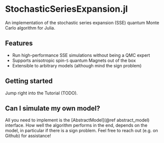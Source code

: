 # StochasticSeriesExpansion.jl

An implementation of the stochastic series expansion (SSE) quantum Monte Carlo algorithm for Julia.

## Features

* Run high-performance SSE simulations without being a QMC expert
* Supports anisotropic spin-``S`` quantum Magnets out of the box
* Extensible to arbitrary models (although mind the sign problem)

## Getting started

Jump right into the Tutorial (TODO).

## Can I simulate my own model?

All you need to implement is the [AbstractModel](@ref abstract_model) interface. How well the algorithm performs in the end, depends on the model, in particular if there is a sign problem. Feel free to reach out (e.g. on Github) for assistance!

